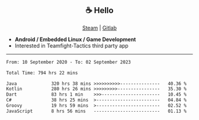 <h2 align="center"> ☕ Hello </h2>

<p align="center">
  <a href="https://steamcommunity.com/id/Niforances/">Steam</a> |
  <a href="https://gitlab.com/niforances">Gitlab</a>
</p>

 - **Android / Embedded Linux / Game Development**
 - Interested in Teamfight-Tactics third party app

------

<!--START_SECTION:waka-->

```txt
From: 10 September 2020 - To: 02 September 2023

Total Time: 794 hrs 22 mins

Java             320 hrs 38 mins >>>>>>>>>>---------------   40.36 %
Kotlin           280 hrs 26 mins >>>>>>>>>----------------   35.30 %
Dart             83 hrs 1 min    >>>----------------------   10.45 %
C#               38 hrs 25 mins  >------------------------   04.84 %
Groovy           19 hrs 59 mins  >------------------------   02.52 %
JavaScript       8 hrs 56 mins   -------------------------   01.13 %
```

<!--END_SECTION:waka-->

